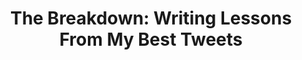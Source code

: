---
type: PDF guide
title: "The Breakdown: Writing Lessons From My Best Tweets"
description: "In this free guide, I break down 8 of my highest performing tweets."
image: /assets/images/thumbnails/the-breakdown-cover-updated.webp
product_info:
  button_text: Download now
  button_url: https://mind-and-fist.ck.page/629379d044
  price: Free
hero:
  type: product
  image: /assets/images/thumbnails/the-breakdown-cover-updated.webp
  heading: "The Breakdown: Writing Lessons From My Best Tweets"
  text: "In this free guide, I break down 8 of my highest performing tweets."
page_blocks:
  - _id: block_rich_text
    alignment: center
    text_markdown: |
      In this free guide, I break down 8 of my highest performing tweets, as measured by their impressions (how many people potentially saw the tweet) and engagement (how many people interacted with it).

      I will explain my thinking behind the creation of the tweet, why the tweet did so well, and what I could have done better.I’ve chosen this approach because after I wrote “Engagement is The New Cocaine” and put together “The Twitter Growth Engine”, I realized something: effective writing is challenging to teach without constant feedback.

      So I created this guide for you to see the principles at play.
---